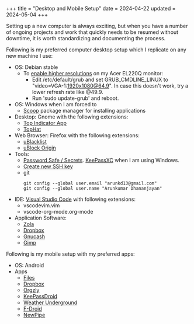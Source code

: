 +++
title = "Desktop and Mobile Setup"
date = 2024-04-22
updated = 2024-05-04
+++

Setting up a new computer is always exciting, but when you have a number of
ongoing projects and work that quickly needs to be resumed without downtime, it
is worth standardizing and documenting the process.

Following is my preferred computer desktop setup which I replicate on any new
machine I use:

* OS: Debian stable
  * To [enable higher resolutions](https://www.reddit.com/r/wayland/comments/14hhath/comment/jpbynnv/?utm_source=share&utm_medium=web3x&utm_name=web3xcss&utm_term=1&utm_content=share_button)
    on my Acer EL220Q monitor:
    * Edit /etc/default/grub and set GRUB_CMDLINE_LINUX to "video=VGA-1:1920x1080@64.9". In case this doesn't work, try a lower refresh rate like @49.9.
    * Run 'sudo update-grub' and reboot.
* OS: Windows when I am forced to
  * [Scoop](https://scoop.sh/) package manager for installing applications
* Desktop: Gnome with the following extensions:
  * [Top Indicator App](https://github.com/ubuntu/gnome-shell-extension-appindicator)
  * [TopHat](https://github.com/fflewddur/tophat)
* Web Browser: Firefox with the following extensions:
  * [uBlacklist](https://iorate.github.io/ublacklist/docs)
  * [uBlock Origin](https://github.com/gorhill/uBlock)
* Tools:
  * [Password Safe / Secrets](https://gitlab.gnome.org/World/secrets). [KeePassXC](https://keepassxc.org/) when I am using Windows.
  * [Create new SSH key](https://github.com/settings/ssh/new)
  * git
    ```
    git config --global user.email "arunkd13@gmail.com"
    git config --global user.name "Arunkumar Dhananjayan"
    ```
* IDE: [Visual Studio Code](https://code.visualstudio.com/) with following extensions:
  * vscodevim.vim
  * vscode-org-mode.org-mode
* Application Software:
  * [Zola](https://www.getzola.org/documentation/getting-started/installation/#debian)
  * [Dropbox](https://www.dropbox.com/)
  * [Gnucash](https://www.gnucash.org/)
  * [Gimp](https://www.gimp.org/)

Following is my mobile setup with my preferred apps:
* OS: Android
* Apps
  * [Files](https://play.google.com/store/apps/details?id=com.google.android.apps.nbu.files)
  * [Dropbox](https://play.google.com/store/apps/details?id=com.dropbox.android)
  * [Orgzly](https://play.google.com/store/apps/details?id=com.orgzly)
  * [KeePassDroid](https://play.google.com/store/apps/details?id=com.android.keepass)
  * [Weather Underground](https://play.google.com/store/apps/details?id=com.wunderground.android.weather)
  * [F-Droid](https://f-droid.org/)
  * [NewPipe](https://f-droid.org/en/packages/org.schabi.newpipe/)
